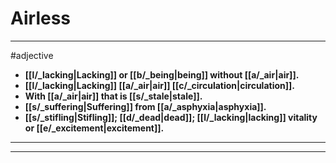 # Airless
---
#adjective
- **[[l/_lacking|Lacking]] or [[b/_being|being]] without [[a/_air|air]].**
- **[[l/_lacking|Lacking]] [[a/_air|air]] [[c/_circulation|circulation]].**
- **With [[a/_air|air]] that is [[s/_stale|stale]].**
- **[[s/_suffering|Suffering]] from [[a/_asphyxia|asphyxia]].**
- **[[s/_stifling|Stifling]]; [[d/_dead|dead]]; [[l/_lacking|lacking]] vitality or [[e/_excitement|excitement]].**
---
---
